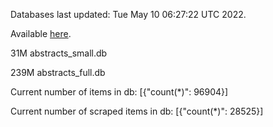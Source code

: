 Databases last updated: Tue May 10 06:27:22 UTC 2022. 

Available [here](https://github.com/cbeauhilton/ash-db/releases).


31M	abstracts_small.db

239M	abstracts_full.db

Current number of items in db:
[{"count(*)": 96904}]

Current number of scraped items in db:
[{"count(*)": 28525}]
